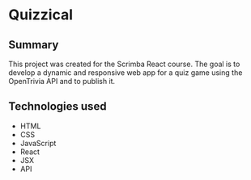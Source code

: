 # Quizzical

## Summary

This project was created for the Scrimba React course. 
The goal is to develop a dynamic and responsive web app for a quiz game using the OpenTrivia API and to publish it.

## Technologies used

* HTML
* CSS
* JavaScript
* React
* JSX
* API

